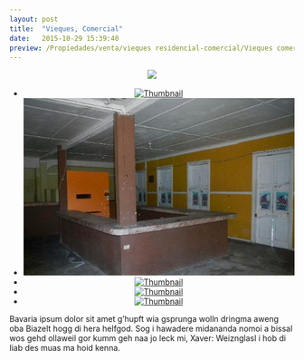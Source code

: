 ```yaml
---
layout: post
title:  "Vieques, Comercial"
date:   2015-10-29 15:39:40
preview: /Propiedades/venta/vieques residencial-comercial/Vieques comercial/1.jpg
---
```


<center>
	<div class="mainImg">
		<img src="/Edweb/Propiedades/venta/vieques residencial-comercial/Vieques comercial/1.jpg" class="custom">
	</div>
	<!--aqui comienza las fotos pequeñas -->
	<ul class="thumbnails">
	  <li>
	    <a href="/Edweb/Propiedades/venta/vieques residencial-comercial/Vieques comercial/1.jpg">
	      <img class="tumbnails" src="/Edweb/Propiedades/venta/vieques residencial-comercial/Vieques comercial/1.jpg" alt="Thumbnail">
	    </a>
	  </li>
	  <li>
	    <a href="/Edweb/Propiedades/venta/vieques residencial-comercial/Vieques comercial/2.jpg">
	      <img class="tumbnails" src="/Propiedades/venta/vieques residencial-comercial/Vieques comercial/2.jpg" alt="Thumbnail">
	    </a>
	  </li>
	  <li>
	    <a href="/Edweb/Propiedades/venta/vieques residencial-comercial/Vieques comercial/pr3.jpg">
	      <img class="tumbnails" src="/Edweb/Propiedades/venta/vieques residencial-comercial/Vieques comercial/pr3.jpg" alt="Thumbnail">
	    </a>
	  </li>
	  <li>
	    <a href="/Edweb/Propiedades/venta/vieques residencial-comercial/Vieques comercial/pr4.jpg">
	      <img class="tumbnails" src="/Edweb/Propiedades/venta/vieques residencial-comercial/Vieques comercial/pr4.jpg" alt="Thumbnail">
	    </a>
	  </li>
	  <li>
	    <a href="/Edweb/Propiedades/venta/vieques residencial-comercial/Vieques comercial/pr1.jpg">
	      <img class="tumbnails" src="/Edweb/Propiedades/venta/vieques residencial-comercial/Vieques comercial/pr1.jpg" alt="Thumbnail">
	    </a>
	  </li>
	</ul>
	<script src="https://ajax.googleapis.com/ajax/libs/jquery/1.9.1/jquery.min.js"></script>
	<script type="text/javascript" src="/js/jquery.simpleGal.js"></script>
	<script>
		$(document).ready(function () {
			$('.thumbnails').simpleGal({
				mainImage: '.custom'
			});
		});
	</script>
</center>

Bavaria ipsum dolor sit amet g’hupft wia gsprunga wolln dringma aweng oba Biazelt hogg di hera helfgod. Sog i hawadere midananda nomoi a bissal wos gehd ollaweil gor kumm geh naa jo leck mi, Xaver: Weiznglasl i hob di liab des muas ma hoid kenna.
